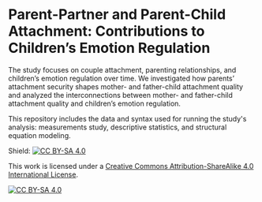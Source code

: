 # Parent-Partner and Parent-Child Attachment: Contributions to Children’s Emotion Regulation
The study focuses on couple attachment, parenting relationships, and children’s emotion regulation over time. We investigated how parents’ attachment security shapes mother- and father-child attachment quality and analyzed the interconnections between mother- and father-child attachment quality and children’s emotion regulation.

This repository includes the data and syntax used for running the study's analysis: measurements study, descriptive statistics, and structural equation modeling.




Shield: [![CC BY-SA 4.0][cc-by-sa-shield]][cc-by-sa]

This work is licensed under a
[Creative Commons Attribution-ShareAlike 4.0 International License][cc-by-sa].

[![CC BY-SA 4.0][cc-by-sa-image]][cc-by-sa]

[cc-by-sa]: http://creativecommons.org/licenses/by-sa/4.0/
[cc-by-sa-image]: https://licensebuttons.net/l/by-sa/4.0/88x31.png
[cc-by-sa-shield]: https://img.shields.io/badge/License-CC%20BY--SA%204.0-lightgrey.svg
